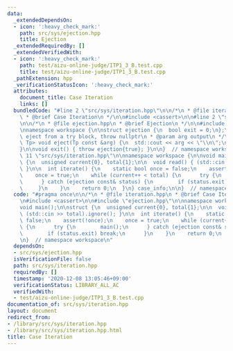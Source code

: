 ```yaml
---
data:
  _extendedDependsOn:
  - icon: ':heavy_check_mark:'
    path: src/sys/ejection.hpp
    title: Ejection
  _extendedRequiredBy: []
  _extendedVerifiedWith:
  - icon: ':heavy_check_mark:'
    path: test/aizu-online-judge/ITP1_3_B.test.cpp
    title: test/aizu-online-judge/ITP1_3_B.test.cpp
  _pathExtension: hpp
  _verificationStatusIcon: ':heavy_check_mark:'
  attributes:
    document_title: Case Iteration
    links: []
  bundledCode: "#line 2 \"src/sys/iteration.hpp\"\n\n/*\n * @file iteration.hpp\n\
    \ * @brief Case Iteration\n */\n\n#include <cassert>\n\n#line 2 \"src/sys/ejection.hpp\"\
    \n\n/*\n * @file ejection.hpp\n * @brief Ejection\n */\n\n#include <iostream>\n\
    \nnamespace workspace {\n\nstruct ejection {\n  bool exit = 0;\n};\n\n/*\n * @brief\
    \ eject from a try block, throw nullptr\n * @param arg output\n */\ntemplate <class\
    \ Tp> void eject(Tp const &arg) {\n  std::cout << arg << \"\\n\";\n  throw ejection{};\n\
    }\n\nvoid exit() { throw ejection{true}; }\n\n}  // namespace workspace\n#line\
    \ 11 \"src/sys/iteration.hpp\"\n\nnamespace workspace {\n\nvoid main();\n\nstruct\
    \ {\n  unsigned current{0}, total{1};\n\n  void read() { (std::cin >> total).ignore();\
    \ }\n\n  int iterate() {\n    static bool once = false;\n    assert(!once);\n\
    \    once = true;\n    while (current++ < total) {\n      try {\n        main();\n\
    \      } catch (ejection const& status) {\n        if (status.exit) break;\n \
    \     }\n    }\n    return 0;\n  }\n} case_info;\n\n}  // namespace workspace\n"
  code: "#pragma once\n\n/*\n * @file iteration.hpp\n * @brief Case Iteration\n */\n\
    \n#include <cassert>\n\n#include \"ejection.hpp\"\n\nnamespace workspace {\n\n\
    void main();\n\nstruct {\n  unsigned current{0}, total{1};\n\n  void read() {\
    \ (std::cin >> total).ignore(); }\n\n  int iterate() {\n    static bool once =\
    \ false;\n    assert(!once);\n    once = true;\n    while (current++ < total)\
    \ {\n      try {\n        main();\n      } catch (ejection const& status) {\n\
    \        if (status.exit) break;\n      }\n    }\n    return 0;\n  }\n} case_info;\n\
    \n}  // namespace workspace\n"
  dependsOn:
  - src/sys/ejection.hpp
  isVerificationFile: false
  path: src/sys/iteration.hpp
  requiredBy: []
  timestamp: '2020-12-08 13:05:46+09:00'
  verificationStatus: LIBRARY_ALL_AC
  verifiedWith:
  - test/aizu-online-judge/ITP1_3_B.test.cpp
documentation_of: src/sys/iteration.hpp
layout: document
redirect_from:
- /library/src/sys/iteration.hpp
- /library/src/sys/iteration.hpp.html
title: Case Iteration
---
```

